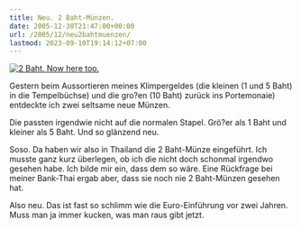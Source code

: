 ```yaml
---
title: Neu. 2 Baht-Münzen.
date: 2005-12-30T21:47:00+00:00
url: /2005/12/neu2bahtmuenzen/
lastmod: 2023-09-10T19:14:12+07:00
---
```


<div class="flickr">
  <a href="http://www.flickr.com/photos/schreibblogade/79618772/" title="2 Baht. Now here too."><img src="//static.flickr.com/38/79618772_a5669b6621.jpg" alt="2 Baht. Now here too." /></a>
</div>

Gestern beim Aussortieren meines Klimpergeldes (die kleinen (1 und 5 Baht) in die Tempelbüchse) und die gro?en (10 Baht) zurück ins Portemonaie) entdeckte ich zwei seltsame neue Münzen.

Die passten irgendwie nicht auf die normalen Stapel. Grö?er als 1 Baht und kleiner als 5 Baht. Und so glänzend neu.

Soso. Da haben wir also in Thailand die 2 Baht-Münze eingeführt. Ich musste ganz kurz überlegen, ob ich die nicht doch schonmal irgendwo gesehen habe. Ich bilde mir ein, dass dem so wäre. Eine Rückfrage bei meiner Bank-Thai ergab aber, dass sie noch nie 2 Baht-Münzen gesehen hat.

Also neu. Das ist fast so schlimm wie die Euro-Einführung vor zwei Jahren. Muss man ja immer kucken, was man raus gibt jetzt.
